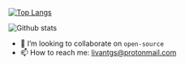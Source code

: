 [![Top Langs](https://github-readme-stats.vercel.app/api/top-langs/?username=trulicups&layout=compact&theme=dark)](https://github.com/anuraghazra/github-readme-stats)

![Github stats](https://github-readme-stats.vercel.app/api?username=trulicups&theme=dark&show_icons=true)

- 👯 I’m looking to collaborate on `open-source`
- 📫 How to reach me: livantgs@protonmail.com

<!--
**trulicups/trulicups** is a ✨ _special_ ✨ repository because its `README.md` (this file) appears on your GitHub profile.

Here are some ideas to get you started:

- 🔭 I’m currently working on ...
- 🌱 I’m currently learning ...
- 👯 I’m looking to collaborate on ...
- 🤔 I’m looking for help with ...
- 💬 Ask me about ...
- 📫 How to reach me: ...
- 😄 Pronouns: ...
- ⚡ Fun fact: ...
-->
